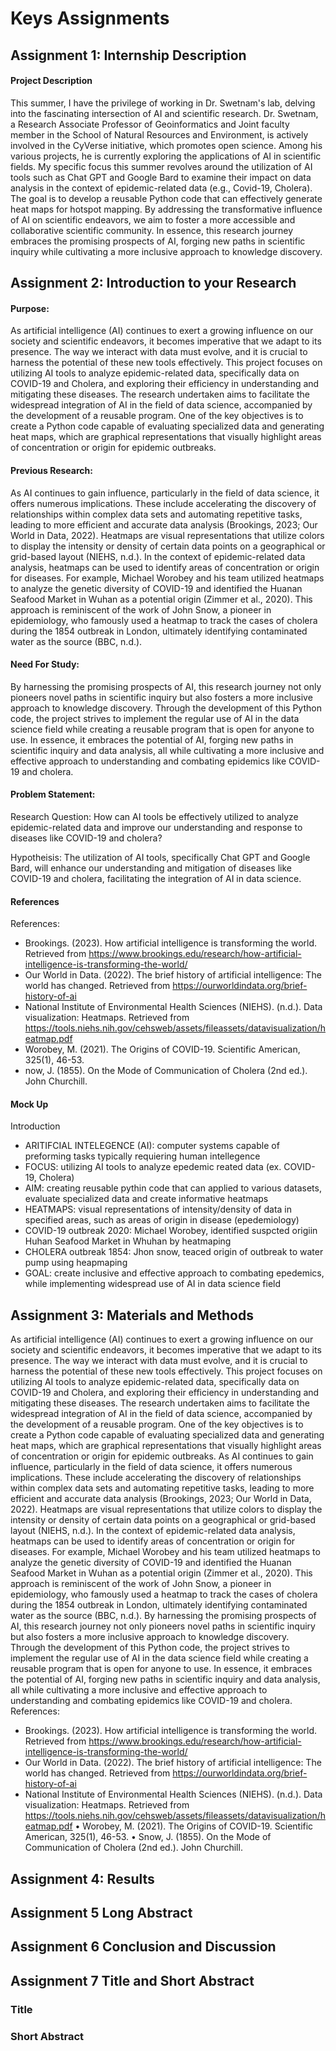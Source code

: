 # Keys Assignments 

## Assignment 1: Internship Description 


#### Project Description

This summer, I have the privilege of working in Dr. Swetnam's lab, delving into the fascinating intersection of AI and scientific research. Dr. Swetnam, a Research Associate Professor of Geoinformatics and Joint faculty member in the School of Natural Resources and Environment, is actively involved in the CyVerse initiative, which promotes open science. Among his various projects, he is currently exploring the applications of AI in scientific fields. My specific focus this summer revolves around the utilization of AI tools such as Chat GPT and Google Bard to examine their impact on data analysis in the context of epidemic-related data (e.g., Covid-19, Cholera). The goal is to develop a reusable Python code that can effectively generate heat maps for hotspot mapping. By addressing the transformative influence of AI on scientific endeavors, we aim to foster a more accessible and collaborative scientific community. In essence, this research journey embraces the promising prospects of AI, forging new paths in scientific inquiry while cultivating a more inclusive approach to knowledge discovery.


## Assignment 2: Introduction to your Research
#### Purpose: 

As artificial intelligence (AI) continues to exert a growing influence on our society and scientific endeavors, it becomes imperative that we adapt to its presence. The way we interact with data must evolve, and it is crucial to harness the potential of these new tools effectively. This project focuses on utilizing AI tools to analyze epidemic-related data, specifically data on COVID-19 and Cholera, and exploring their efficiency in understanding and mitigating these diseases. The research undertaken aims to facilitate the widespread integration of AI in the field of data science, accompanied by the development of a reusable program. One of the key objectives is to create a Python code capable of evaluating specialized data and generating heat maps, which are graphical representations that visually highlight areas of concentration or origin for epidemic outbreaks. 

#### Previous Research: 

As AI continues to gain influence, particularly in the field of data science, it offers numerous implications. These include accelerating the discovery of relationships within complex data sets and automating repetitive tasks, leading to more efficient and accurate data analysis (Brookings, 2023; Our World in Data, 2022). Heatmaps are visual representations that utilize colors to display the intensity or density of certain data points on a geographical or grid-based layout (NIEHS, n.d.). In the context of epidemic-related data analysis, heatmaps can be used to identify areas of concentration or origin for diseases. For example, Michael Worobey and his team utilized heatmaps to analyze the genetic diversity of COVID-19 and identified the Huanan Seafood Market in Wuhan as a potential origin (Zimmer et al., 2020). This approach is reminiscent of the work of John Snow, a pioneer in epidemiology, who famously used a heatmap to track the cases of cholera during the 1854 outbreak in London, ultimately identifying contaminated water as the source (BBC, n.d.).

#### Need For Study: 

By harnessing the promising prospects of AI, this research journey not only pioneers novel paths in scientific inquiry but also fosters a more inclusive approach to knowledge discovery. Through the development of this Python code, the project strives to implement the regular use of AI in the data science field while creating a reusable program that is open for anyone to use. In essence, it embraces the potential of AI, forging new paths in scientific inquiry and data analysis, all while cultivating a more inclusive and effective approach to understanding and combating epidemics like COVID-19 and cholera.

#### Problem Statement: 

Research Question: How can AI tools be effectively utilized to analyze epidemic-related data and improve our understanding and response to diseases like COVID-19 and cholera?

Hypotheisis: The utilization of AI tools, specifically Chat GPT and Google Bard, will enhance our understanding and mitigation of diseases like COVID-19 and cholera, facilitating the integration of AI in data science.


#### References

References:
-	Brookings. (2023). How artificial intelligence is transforming the world. Retrieved from https://www.brookings.edu/research/how-artificial-intelligence-is-transforming-the-world/
-	Our World in Data. (2022). The brief history of artificial intelligence: The world has changed. Retrieved from https://ourworldindata.org/brief-history-of-ai
-	National Institute of Environmental Health Sciences (NIEHS). (n.d.). Data visualization: Heatmaps. Retrieved from https://tools.niehs.nih.gov/cehsweb/assets/fileassets/datavisualization/heatmap.pdf
-   Worobey, M. (2021). The Origins of COVID-19. Scientific American, 325(1), 46-53.
-   now, J. (1855). On the Mode of Communication of Cholera (2nd ed.). John Churchill.


#### Mock Up

Introduction
- ARITIFCIAL INTELEGENCE (AI): computer systems capable of preforming tasks typically requiering human intellegence
- FOCUS: utilizing AI tools to analyze epedemic reated data (ex. COVID-19, Cholera)
- AIM: creating reusable pythin code that can applied to various datasets, evaluate specialized data and create informative heatmaps
- HEATMAPS: visual representations of intensity/density of data in specified areas, such as areas of origin in disease (epedemiology)
- COVID-19 outbreak 2020: Michael Worobey, identified suspcted origiin Huhan Seafood Market in Whuhan by heatmaping
- CHOLERA outbreak 1854: Jhon snow, teaced origin of outbreak to water pump using heapmaping
- GOAL: create inclusive and effective approach to combating epedemics, while implementing widespread use of AI in data science field


## Assignment 3: Materials and Methods 


  As artificial intelligence (AI) continues to exert a growing influence on our society and scientific 
endeavors, it becomes imperative that we adapt to its presence. The way we interact with data must 
evolve, and it is crucial to harness the potential of these new tools effectively. This project focuses on 
utilizing AI tools to analyze epidemic-related data, specifically data on COVID-19 and Cholera, and 
exploring their efficiency in understanding and mitigating these diseases. The research undertaken aims 
to facilitate the widespread integration of AI in the field of data science, accompanied by the 
development of a reusable program. One of the key objectives is to create a Python code capable of 
evaluating specialized data and generating heat maps, which are graphical representations that visually 
highlight areas of concentration or origin for epidemic outbreaks. 
  As AI continues to gain influence, particularly in the field of data science, it offers numerous 
implications. These include accelerating the discovery of relationships within complex data sets and 
automating repetitive tasks, leading to more efficient and accurate data analysis (Brookings, 2023; Our 
World in Data, 2022). Heatmaps are visual representations that utilize colors to display the intensity or 
density of certain data points on a geographical or grid-based layout (NIEHS, n.d.). In the context of 
epidemic-related data analysis, heatmaps can be used to identify areas of concentration or origin for 
diseases. For example, Michael Worobey and his team utilized heatmaps to analyze the genetic diversity 
of COVID-19 and identified the Huanan Seafood Market in Wuhan as a potential origin (Zimmer et al., 
2020). This approach is reminiscent of the work of John Snow, a pioneer in epidemiology, who famously 
used a heatmap to track the cases of cholera during the 1854 outbreak in London, ultimately identifying 
contaminated water as the source (BBC, n.d.).
  By harnessing the promising prospects of AI, this research journey not only pioneers novel paths 
in scientific inquiry but also fosters a more inclusive approach to knowledge discovery. Through the 
development of this Python code, the project strives to implement the regular use of AI in the data 
science field while creating a reusable program that is open for anyone to use. In essence, it embraces 
the potential of AI, forging new paths in scientific inquiry and data analysis, all while cultivating a more 
inclusive and effective approach to understanding and combating epidemics like COVID-19 and cholera.
References:
- Brookings. (2023). How artificial intelligence is transforming the world. Retrieved from 
https://www.brookings.edu/research/how-artificial-intelligence-is-transforming-the-world/
- Our World in Data. (2022). The brief history of artificial intelligence: The world has changed. 
Retrieved from https://ourworldindata.org/brief-history-of-ai
- National Institute of Environmental Health Sciences (NIEHS). (n.d.). Data visualization: 
Heatmaps. Retrieved from 
https://tools.niehs.nih.gov/cehsweb/assets/fileassets/datavisualization/heatmap.pdf
• Worobey, M. (2021). The Origins of COVID-19. Scientific American, 325(1), 46-53.
• Snow, J. (1855). On the Mode of Communication of Cholera (2nd ed.). John Churchill.



## Assignment 4: Results 


## Assignment 5 Long Abstract





## Assignment 6 Conclusion and Discussion



## Assignment 7 Title and Short Abstract

### Title


### Short Abstract


